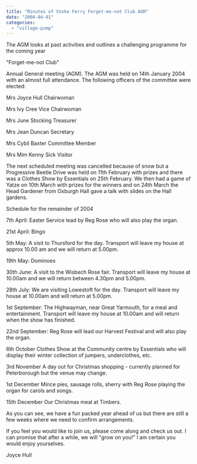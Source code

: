 ```yaml
---
title: "Minutes of Stoke Ferry Forget-me-not Club AGM"
date: "2004-04-01"
categories: 
  - "village-pump"
---
```


The AGM looks at past activities and outlines a challenging programme for the coming year

"Forget-me-not Club"

Annual General meeting (AGM). The AGM was held on 14th January 2004 with an almost full attendance. The following officers of the committee were elected:

Mrs Joyce Hull Chairwoman

Mrs Ivy Cree Vice Chairwoman

Mrs June Stocking Treasurer

Mrs Jean Duncan Secretary

Mrs Cybil Baxter Committee Member

Mrs Mim Kenny Sick Visitor

The next scheduled meeting was cancelled because of snow but a Progressive Beetle Drive was held on 11th February with prizes and there was a Clothes Show by Essentials on 25th February. We then had a game of Yatze on 10th March with prizes for the winners and on 24th March the Head Gardener from Oxburgh Hall gave a talk with slides on the Hall gardens.

Schedule for the remainder of 2004

7th April: Easter Service lead by Reg Rose who will also play the organ.

21st April: Bingo

5th May: A visit to Thursford for the day. Transport will leave my house at approx 10.00 am and we will return at 5.00pm.

19th May: Dominoes

30th June: A visit to the Wisbech Rose fair. Transport will leave my house at 10.00am and we will return between 4.30pm and 5.00pm.

28th July: We are visiting Lowestoft for the day. Transport will leave my house at 10.00am and will return at 5.00pm.

1st September: The Highwayman, near Great Yarmouth, for a meal and entertainment. Transport will leave my house at 10.00am and will return when the show has finished.

22nd September: Reg Rose will lead our Harvest Festival and will also play the organ.

6th October Clothes Show at the Community centre by Essentials who will display their winter collection of jumpers, underclothes, etc.

3rd November A day out for Christmas shopping - currently planned for Peterborough but the venue may change.

1st December Mince pies, sausage rolls, sherry with Reg Rose playing the organ for carols and songs.

15th December Our Christmas meal at Timbers.

As you can see, we have a fun packed year ahead of us but there are still a few weeks where we need to confirm arrangements.

If you feel you would like to join us, please come along and check us out. I can promise that after a while, we will "grow on you!" I am certain you would enjoy yourselves.

Joyce Hull
